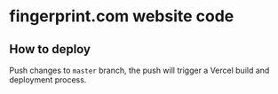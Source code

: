 # fingerprint.com website code

## How to deploy

Push changes to `master` branch, the push will trigger a Vercel build and deployment process.
